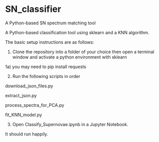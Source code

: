 # SN_classifier
A Python-based SN spectrum matching tool

A Python-based classification tool using sklearn and a KNN algorithm.

The basic setup instructions are as follows:

1) Clone the repository into a folder of your choice then open a terminal window and activate a python environment with sklearn

1a) you may need to pip install requests

2) Run the following scripts in order

download_json_files.py

extract_json.py

process_spectra_for_PCA.py

fit_KNN_model.py

3) Open Classify_Supernovae.ipynb in a Jupyter Notebook.

It should run happily.